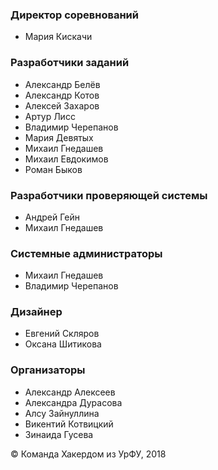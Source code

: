 ### Директор соревнований

* Мария Кискачи

### Разработчики заданий

* Александр Белёв
* Александр Котов
* Алексей Захаров
* Артур Лисс
* Владимир Черепанов
* Мария Девятых
* Михаил Гнедашев
* Михаил Евдокимов
* Роман Быков

### Разработчики проверяющей системы

* Андрей Гейн
* Михаил Гнедашев

### Системные администраторы

* Михаил Гнедашев
* Владимир Черепанов

### Дизайнер

* Евгений Скляров
* Оксана Шитикова

### Организаторы

* Александр Алексеев
* Александра Дурасова
* Алсу Зайнуллина
* Викентий Котвицкий
* Зинаида Гусева

&copy; Команда Хакердом из УрФУ, 2018

